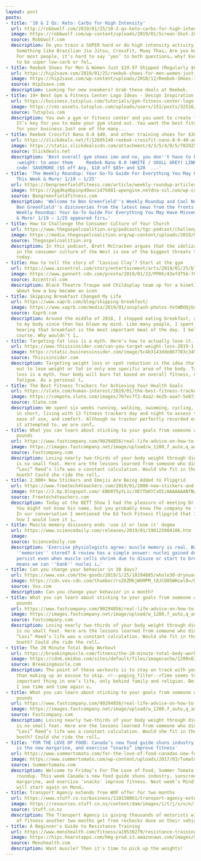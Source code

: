 ```yaml
---
layout: post
posts:
- title: '10 & 2 Qs: Keto: Carbs for High Intensity'
  url: http://robbwolf.com/2019/01/25/10-2-qs-keto-carbs-for-high-intensity/
  image: https://robbwolf.com/wp-content/uploads/2019/01/Screen-Shot-2019-01-25-at-9.59.13-AM.png
  source: Robbwolf.com
  description: Do you train a SUPER hard or do high intensity activity frequently?
    Something like Brazilian Jiu Jitsu, CrossFit, Muay Thai… Are you keto or low-carb?
    For most people, it’s hard to say ‘yes’ to both questions… why? Even if you want
    to be super low-carb or fol…
- title: Reebok Shoes for Men & Women Just $19.97 Shipped (Regularly $65) & More
  url: https://hip2save.com/2019/01/25/reebok-shoes-for-men-women-just-19-97-shipped-regularly-65-more/
  image: https://hip2save.com/wp-content/uploads/2018/12/Reebok-SHoes-3.jpg
  source: Hip2save.com
  description: Looking for new sneakers? Grab these deals at Reebok.
- title: 19+ Best Gym & Fitness Center Logo Ideas - Design Inspiration (2019)
  url: https://business.tutsplus.com/tutorials/gym-fitness-center-logo-ideas--cms-32516
  image: https://cms-assets.tutsplus.com/uploads/users/151/posts/32516/preview_image/be-strong-gym-logo.jpg
  source: Tutsplus.com
  description: You own a gym or fitness center and you want to create fresh new branding.
    It’s key for you to make your gym stand out. You want the best fitness logo designs
    for your business.Just one of the many...
- title: Reebok Crossfit Nano 8.0 $40, and other training shoes for $30 @Reebok
  url: https://slickdeals.net/f/12695140-reebok-crossfit-nano-8-0-40-and-other-training-shoes-for-30-reebok
  image: https://static.slickdealscdn.com/attachment/4/3/5/4/0/5/7829257.attach
  source: Slickdeals.net
  description: 'Best overall gym shoes imo and no, you don''t have to be a Crossfitter
    :weight: to wear them     Reebok Nano 8.0 (WHITE / SKULL GREY) LINK    Use promo
    code: SAVEMORE ($5 off Any, $10 off $85+ and $20  ...'
- title: 'The Weekly Roundup: Your Go-To Guide For Everything You May Have Missed
    This Week & More! 1/19 – 1/25'
  url: https://bengreenfieldfitness.com/article/weekly-roundup-articles/weekly-roundup-1-19-1-25/
  image: https://2gqdkq4bpinp49wvci47k081-wpengine.netdna-ssl.com/wp-content/uploads/2019/01/Untitled-design-5.png
  source: Bengreenfieldfitness.com
  description: 'Welcome to Ben Greenfield''s Weekly Roundup and Cool New Discoveries!
    Ben Greenfield''s discoveries from the latest news from the fronts The post The
    Weekly Roundup: Your Go-To Guide For Everything You May Have Missed This Week
    & More! 1/19 – 1/25 appeared firs…'
- title: How to Challenge the Consumer Culture of Your Church
  url: https://www.thegospelcoalition.org/podcasts/tgc-podcast/challenge-consumer-culture-church/
  image: https://media.thegospelcoalition.org/wp-content/uploads/2019/01/16140513/consumer_mindset.jpg
  source: Thegospelcoalition.org
  description: In this podcast, Brett McCracken argues that the idolization of comfort
    in the consumer culture of the West is one of the biggest threats to the church
    today.
- title: How to tell the story of ‘Cassius Clay’? Start at the gym
  url: https://www.azcentral.com/story/entertainment/arts/2019/01/25/black-theatre-childsplay-team-up-in-this-corner-cassius-clay/2642363002/?utm_source=google&utm_medium=amp&utm_campaign=speakable
  image: https://www.gannett-cdn.com/presto/2019/01/22/PPHX/43efd75b-7088-4ee1-bd31-6b4ba7efccb8-Clay_22.JPG?crop=3599,2015,x0,y0&width=3200&height=1680&fit=bounds
  source: Azcentral.com
  description: Black Theatre Troupe and Childsplay team up for a kinetic stage drama
    about how a boy became an icon
- title: Skipping Breakfast Changed My Life
  url: https://www.xaprb.com/blog/skipping-breakfast/
  image: https://www.xaprb.com/media/2019/01/unsplash-photos-VxtWBOQjGdI.jpg
  source: Xaprb.com
  description: Around the middle of 2018, I stopped eating breakfast, and what’s happened
    to my body since then has blown my mind. Like many people, I spent my entire life
    hearing that breakfast is the most important meal of the day. I believed it, of
    course. Why wouldn’t I…
- title: Targeting fat loss is a myth. Here's how to actually lose it.
  url: https://www.thisisinsider.com/can-you-target-weight-loss-2019-1
  image: https://static.businessinsider.com/image/5c4b3143dde867783c349642-750.jpg
  source: Thisisinsider.com
  description: Targeting weight loss or spot reduction is the idea that one can work
    out to lose weight or fat in only one specific area of the body. Targeting weight
    loss is a myth. Your body will burn fat based on overall fitness, not small muscle
    fatigue. As a personal t…
- title: The Best Fitness Trackers for Achieving Your Health Goals
  url: https://slate.com/human-interest/2019/01/the-best-fitness-trackers.html
  image: https://compote.slate.com/images/76fec7f2-daa2-4e2b-aaa7-5e87362ca6c7.jpeg?width=780&height=520&rect=5567x3711&offset=0x0
  source: Slate.com
  description: We spent six weeks running, walking, swimming, cycling, sleeping, and,
    in short, living with 13 fitness trackers day and night to assess their accuracy,
    ease of use, and comfort. Although no tracker perfectly recorded every metric
    it attempted to, we are conf…
- title: What you can learn about sticking to your goals from someone who lost 312
    pounds
  url: https://www.fastcompany.com/90294856/real-life-advice-on-how-to-stick-to-your-goals?partner=feedburner&utm_source=feedburner&utm_medium=feed&utm_campaign=Feed%3A+fastcompany%2Fheadlines+%28Fast+Company%29
  image: https://images.fastcompany.net/image/upload/w_1280,f_auto,q_auto,fl_lossy/wp-cms/uploads/2019/01/p-2-fat-girl-fed-up.jpg
  source: Fastcompany.com
  description: Losing nearly two-thirds of your body weight through diet and exercise
    is no small feat. Here are the lessons learned from someone who did it. Alexis
    “Lexi” Reed’s life was a constant calculation. Would she fit in the restaurant
    booth? Could she ride the roll…
- title: 2,000+ New Stickers and Emojis Are Being Added to Flipgrid
  url: https://www.freetech4teachers.com/2019/01/2000-new-stickers-and-emojis-are-being.html
  image: https://2.bp.blogspot.com/-EBO8Y5yYL1c/XEtTbKYCxOI/AAAAAAABfBw/oumCBzHJIi0ngrh7VChbqqH3_CFRcghBwCLcBGAs/w1200-h630-p-k-no-nu/flipgrid%2Bicon.jpg
  source: Freetech4teachers.com
  description: Today at the BETT Show I had the pleasure of meeting Dr. Charlie Miller.
    You might not know his name, but you probably know the company he founded, Flipgrid.
    In our conversation I mentioned the Ed Tech Fitness Flipgrid that I created and
    how I would love it i…
- title: Muscle memory discovery ends 'use it or lose it' dogma
  url: https://www.sciencedaily.com/releases/2019/01/190125084106.htm
  image: 
  source: Sciencedaily.com
  description: 'Exercise physiologists agree: muscle memory is real. But how are these
    ''memories'' stored? A review has a simple answer: nuclei gained during training
    persist even when muscle cells shrink due to disuse or start to break down. This
    means we can ''bank'' nuclei i…'
- title: Can you change your behavior in 30 days?
  url: https://www.vox.com/the-goods/2019/1/25/18194885/whole30-drynuary-dry-january-30-day-challenges
  image: https://cdn.vox-cdn.com/thumbor/rsZ6ZMkjWhMPM_t8JCO05WHcwl8=/0x97:5000x2715/fit-in/1200x630/cdn.vox-cdn.com/uploads/chorus_asset/file/13712247/Calendar1_Full.jpg
  source: Vox.com
  description: Can you change your behavior in a month?
- title: What you can learn about sticking to your goals from someone who lost 312
    pounds
  url: https://www.fastcompany.com/90294856/real-life-advice-on-how-to-stick-to-your-goals?partner=feedburner&utm_source=feedburner&utm_medium=feed&utm_campaign=Feed%3A+fastcocreate%2Ffeed+%28Co.Create%29
  image: https://images.fastcompany.net/image/upload/w_1280,f_auto,q_auto,fl_lossy/wp-cms/uploads/2019/01/p-2-fat-girl-fed-up.jpg
  source: Fastcompany.com
  description: Losing nearly two-thirds of your body weight through diet and exercise
    is no small feat. Here are the lessons learned from someone who did it. Alexis
    “Lexi” Reed’s life was a constant calculation. Would she fit in the restaurant
    booth? Could she ride the roll…
- title: The 20 Minute Total Body Workout
  url: https://breakingmuscle.com/fitness/the-20-minute-total-body-workout
  image: https://cdn6.omidoo.com/sites/default/files/imagecache/1200x630/images/headline/201901/tricepdip.jpeg
  source: Breakingmuscle.com
  description: The point of these workouts is to stay on track with your fitness rather
    than making up an excuse to skip. <!--paging_filter-->Time seems to be the most
    important thing in one’s life, only behind family and religion. Being a coach,
    I see time and time again v…
- title: What you can learn about sticking to your goals from someone who lost 312
    pounds
  url: https://www.fastcompany.com/90294856/real-life-advice-on-how-to-stick-to-your-goals?partner=feedburner&utm_source=feedburner&utm_medium=feed&utm_campaign=Feed%3A+fastcoexist%2Ffeed+%28Co.Exist%29
  image: https://images.fastcompany.net/image/upload/w_1280,f_auto,q_auto,fl_lossy/wp-cms/uploads/2019/01/p-2-fat-girl-fed-up.jpg
  source: Fastcompany.com
  description: Losing nearly two-thirds of your body weight through diet and exercise
    is no small feat. Here are the lessons learned from someone who did it. Alexis
    “Lexi” Reed’s life was a constant calculation. Would she fit in the restaurant
    booth? Could she ride the roll…
- title: 'FOR THE LOVE OF FOOD: Canada’s new food guide shuns industry, sunscreen
    is the new margarine, and exercise “snacks” improve fitness'
  url: https://www.summertomato.com/for-the-love-of-food-canadas-new-food-guide-shuns-industry-sunscreen-is-the-new-margarine-and-exercise-snacks-improve-fitness
  image: https://www.summertomato.com/wp-content/uploads/2017/03/Tomato-Heart-650x433.jpg
  source: Summertomato.com
  description: Welcome to Friday’s For The Love of Food, Summer Tomato’s weekly link
    roundup. This week Canada's new food guide shuns industry, sunscreen is the new
    margarine, and exercise 'snacks' improve fitness. Next week’s Mindful Meal Challenge
    will start again on Mond…
- title: Transport Agency extends free WOF offer for two months
  url: https://www.stuff.co.nz/business/110158061/transport-agency-extends-free-wof-offer-for-two-months
  image: https://resources.stuff.co.nz/content/dam/images/1/t/j/x/o/e/image.related.StuffLandscapeSixteenByNine.1420x800.1tl2i5.png/1548381763579.jpg
  source: Stuff.co.nz
  description: The Transport Agency is giving thousands of motorists with dodgy warrants
    of fitness another two months get free rechecks done on their vehicles.
- title: A Beginner's Guide to Resistance Training
  url: https://www.menshealth.com/fitness/a19530279/resistance-training-to-build-muscle/
  image: https://hips.hearstapps.com/hmg-prod.s3.amazonaws.com/images/middle-eastern-man-exercising-with-dumbbells-royalty-free-image-142020141-1548434400.jpg?crop=1.00xw:0.760xh;0,0.0667xh&resize=1200:*
  source: Menshealth.com
  description: Want muscle? Then it's time to pick up the weights!
---
```


